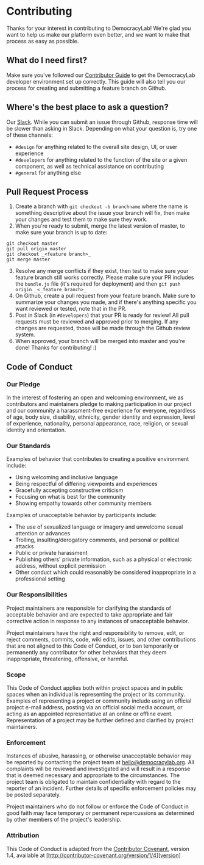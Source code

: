 # Contributing

Thanks for your interest in contributing to DemocracyLab! We're glad you want to help us make our platform even better, and we want to make that process as easy as possible.

## What do I need first?

Make sure you've followed our [Contributor Guide](https://docs.google.com/document/d/1OLQPFFJ8oz_BxpuxRxKKdZ2brmlUkVN3ICTdbA_axxY/edit#) to get the DemocracyLab developer environment set up correctly. This guide will also tell you our process for creating and submitting a feature branch on Github.

## Where's the best place to ask a question?

Our [Slack](https://join.slack.com/t/democracylab-org/shared_invite/enQtMjQyNDMxOTY2NjA4LTU3MTYyM2EwYTRmMDYwNzUyNjg4YTk1NjEyZTg0ZjgxNzYwY2E5ODIyMTNjZGZkOTI5NTAyZTMwNTNiMWRiZTA). While you can submit an issue through Github, response time will be slower than asking in Slack. Depending on what your question is, try one of these channels:
  - `#design` for anything related to the overall site design, UI, or user experience
  - `#developers` for anything related to the function of the site or a given component, as well as technical assistance on contributing
  - `#general` for anything else


## Pull Request Process

1. Create a branch with `git checkout -b branchname` where the name is something descriptive about the issue your branch will fix, then make your changes and test them to make sure they work.
2. When you're ready to submit, merge the latest version of master, to make sure your branch is up to date:
  ```
  git checkout master
  git pull origin master
  git checkout _<feature branch>_
  git merge master
  ```
3. Resolve any merge conflicts if they exist, then test to make sure your feature branch still works correctly. Please make sure your PR includes the `bundle.js` file (it's required for deployment) and then `git push origin _<_feature branch>_`
4. On Github, create a pull request from your feature branch. Make sure to summarize your changes you made, and if there's anything specific you want reviewed or tested, note that in the PR.
5. Post in Slack (in `#developers`) that your PR is ready for review! All pull requests must be reviewed and approved prior to merging. If any changes are requested, those will be made through the Github review system.  
6. When approved, your branch will be merged into master and you're done! Thanks for contributing! :)


## Code of Conduct

### Our Pledge

In the interest of fostering an open and welcoming environment, we as
contributors and maintainers pledge to making participation in our project and
our community a harassment-free experience for everyone, regardless of age, body
size, disability, ethnicity, gender identity and expression, level of experience,
nationality, personal appearance, race, religion, or sexual identity and
orientation.

### Our Standards

Examples of behavior that contributes to creating a positive environment
include:

* Using welcoming and inclusive language
* Being respectful of differing viewpoints and experiences
* Gracefully accepting constructive criticism
* Focusing on what is best for the community
* Showing empathy towards other community members

Examples of unacceptable behavior by participants include:

* The use of sexualized language or imagery and unwelcome sexual attention or
advances
* Trolling, insulting/derogatory comments, and personal or political attacks
* Public or private harassment
* Publishing others' private information, such as a physical or electronic
  address, without explicit permission
* Other conduct which could reasonably be considered inappropriate in a
  professional setting

### Our Responsibilities

Project maintainers are responsible for clarifying the standards of acceptable
behavior and are expected to take appropriate and fair corrective action in
response to any instances of unacceptable behavior.

Project maintainers have the right and responsibility to remove, edit, or
reject comments, commits, code, wiki edits, issues, and other contributions
that are not aligned to this Code of Conduct, or to ban temporarily or
permanently any contributor for other behaviors that they deem inappropriate,
threatening, offensive, or harmful.

### Scope

This Code of Conduct applies both within project spaces and in public spaces
when an individual is representing the project or its community. Examples of
representing a project or community include using an official project e-mail
address, posting via an official social media account, or acting as an appointed
representative at an online or offline event. Representation of a project may be
further defined and clarified by project maintainers.

### Enforcement

Instances of abusive, harassing, or otherwise unacceptable behavior may be
reported by contacting the project team at [hello@democracylab.org](hello@democracylab.org). All
complaints will be reviewed and investigated and will result in a response that
is deemed necessary and appropriate to the circumstances. The project team is
obligated to maintain confidentiality with regard to the reporter of an incident.
Further details of specific enforcement policies may be posted separately.

Project maintainers who do not follow or enforce the Code of Conduct in good
faith may face temporary or permanent repercussions as determined by other
members of the project's leadership.

### Attribution

This Code of Conduct is adapted from the [Contributor Covenant][homepage], version 1.4,
available at [http://contributor-covenant.org/version/1/4][version]

[homepage]: http://contributor-covenant.org
[version]: http://contributor-covenant.org/version/1/4/
